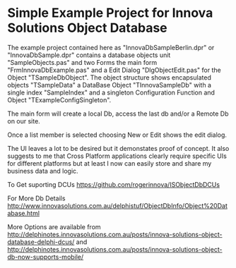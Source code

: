 # Simple Example Project for Innova Solutions Object Database

The example project contained here as "InnovaDbSampleBerlin.dpr" or "InnovaDbSample.dpr" contains a database objects unit "SampleObjects.pas" and two Forms the main form "FrmInnovaDbExample.pas" and a Edit Dialog "DlgObjectEdit.pas" for the Object "TSampleDbObject". The object structure shows encapsulated objects "TSampleData" a DataBase Object "TInnovaSampleDb" with a single index "SampleIndex" and a singleton Configuration Function and Object "TExampleConfigSingleton".

The main form will create a local Db, access the last db and/or a Remote Db on our site.

Once a list member is selected choosing New or Edit shows the edit dialog.

The UI leaves a lot to be desired but it demonstates proof of concept. It also suggests to me that Cross Platform applications clearly require specific UIs for different platforms but at least I now can easily store and share my business data and logic.   

To Get suporting DCUs
https://github.com/rogerinnova/ISObjectDbDCUs

For More Db Details
http://www.innovasolutions.com.au/delphistuf/ObjectDbInfo/Object%20Database.html

More Options are available from
http://delphinotes.innovasolutions.com.au/posts/innova-solutions-object-database-delphi-dcus/
and
http://delphinotes.innovasolutions.com.au/posts/innova-solutions-object-db-now-supports-mobile/  
